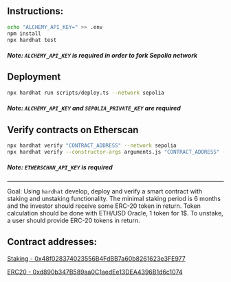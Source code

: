 ## Instructions:
```bash
echo "ALCHEMY_API_KEY=" >> .env
npm install
npx hardhat test
```
##### Note: `ALCHEMY_API_KEY` is required in order to fork Sepolia network

## Deployment
```bash
npx hardhat run scripts/deploy.ts --network sepolia 
```
##### Note: `ALCHEMY_API_KEY` and `SEPOLIA_PRIVATE_KEY` are required

## Verify contracts on Etherscan
```bash
npx hardhat verify "CONTRACT_ADDRESS" --network sepolia
npx hardhat verify --constructor-args arguments.js "CONTRACT_ADDRESS" --network sepolia
```
##### Note: `ETHERSCHAN_API_KEY` is required
____
Goal: Using `hardhat` develop, deploy and verify a smart contract with staking and unstaking functionality.
The minimal staking period is 6 months and the investor should receive some ERC-20 token in return.
Token calculation should be done with ETH/USD Oracle, 1 token for 1$.
To unstake, a user should provide ERC-20 tokens in return.

## Contract addresses:
[Staking - 0x48f028374023556B4FdBB7a60b8261623e3FE977](https://sepolia.etherscan.io/token/0x48f028374023556B4FdBB7a60b8261623e3FE977)

[ERC20 - 0xd890b347B589aa0C1aedEe13DEA4396B1d6c1074](https://sepolia.etherscan.io/address/0xd890b347B589aa0C1aedEe13DEA4396B1d6c1074)

